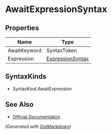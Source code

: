 # AwaitExpressionSyntax

## Properties

| Name         | Type                                    |
| ------------ | --------------------------------------- |
| AwaitKeyword | SyntaxToken                             |
| Expression   | [ExpressionSyntax](ExpressionSyntax.md) |

## SyntaxKinds

* SyntaxKind\.AwaitExpression

## See Also

* [Official Documentation](https://docs.microsoft.com/en-us/dotnet/api/microsoft.codeanalysis.csharp.syntax.awaitexpressionsyntax)


*\(Generated with [DotMarkdown](http://github.com/JosefPihrt/DotMarkdown)\)*